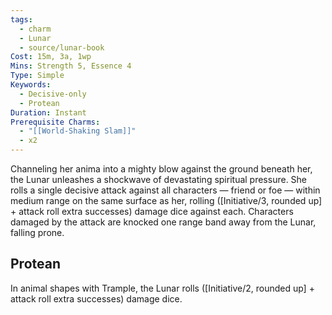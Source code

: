 ```yaml
---
tags:
  - charm
  - Lunar
  - source/lunar-book
Cost: 15m, 3a, 1wp
Mins: Strength 5, Essence 4
Type: Simple
Keywords:
  - Decisive-only
  - Protean
Duration: Instant
Prerequisite Charms:
  - "[[World-Shaking Slam]]"
  - x2
---
```

Channeling her anima into a mighty blow against the ground beneath her, the Lunar unleashes a shockwave of devastating spiritual pressure. She rolls a single decisive attack against all characters — friend or foe — within medium range on the same surface as her, rolling ([Initiative/3, rounded up] + attack roll extra successes) damage dice against each. Characters damaged by the attack are knocked one range band away from the Lunar, falling prone. 
## Protean 

In animal shapes with Trample, the Lunar rolls ([Initiative/2, rounded up] + attack roll extra successes) damage dice.